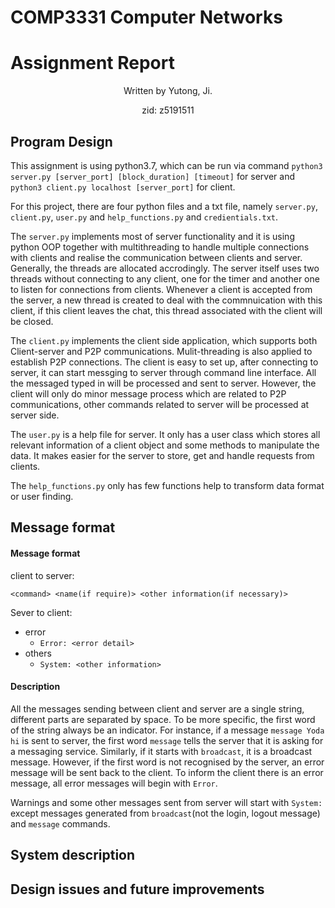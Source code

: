 <h1>COMP3331 Computer Networks</h1> 
<h1>Assignment Report</h1>

<p align="center">Written by Yutong, Ji. </p>

<p align="center">zid: z5191511</p>

<h2>Program Design</h2>

This assignment is using python3.7, which can be run via command `python3 server.py [server_port] [block_duration] [timeout]` for server and `python3 client.py localhost [server_port]` for client.

For this project, there are four python files and a txt file, namely `server.py`, `client.py`, `user.py` and `help_functions.py` and `credientials.txt`. 

The `server.py` implements most of server functionality and it is using python OOP together with multithreading to handle multiple connections with clients and realise the communication between clients and server. Generally, the threads are allocated accrodingly. The server itself uses two threads without connecting to any client, one for the timer and another one to listen for connections from clients. Whenever a client is accepted from the server, a new thread is created to deal with the commnuication with this client, if this client leaves the chat, this thread associated with the client will be closed. 

The `client.py` implements the client side application, which supports both Client-server and P2P communications. Mulit-threading is also applied to establish P2P connections. The client is easy to set up, after connecting to server, it can start messging to server through command line interface. All the messaged typed in will be processed and sent to server. However, the client will only do minor message process which are related to P2P communications, other commands related to server will be processed at server side.

The `user.py` is a help file for server. It only has a user class which stores all relevant information of a client object and some methods to manipulate the data. It makes easier for the server to store, get and handle requests from clients.

The `help_functions.py` only has few functions help to transform data format or user finding.  

<h2>Message format</h2>

#### Message format

client to server:

`<command> <name(if require)> <other information(if necessary)>`

Sever to client:

- error
  - `Error: <error detail>`
- others
  - `System: <other information>`

#### Description

All the messages sending between client and server are a single string, different parts are separated by space. To be more specific, the first word of the string always be an indicator. For instance, if a message `message Yoda hi` is sent to server, the first word `message` tells the server that it is asking for a messaging service. Similarly, if it starts with `broadcast`, it is a broadcast message. However, if the first word is not recognised by the server, an error message will be sent back to the client. To inform the client there is an error message, all error messages will begin with `Error`. 

Warnings and some other messages sent from server will start with `System:` except messages generated from `broadcast`(not the login, logout message) and `message` commands.  

<h2>System description</h2>



<h2>Design issues and future improvements</h2>

